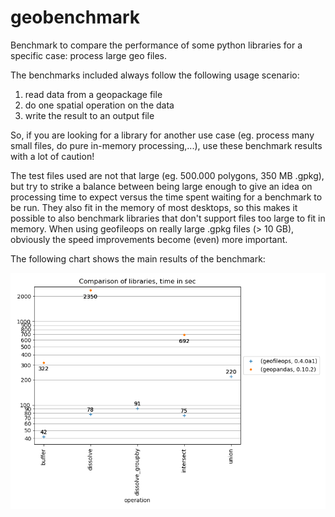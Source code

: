 # geobenchmark
Benchmark to compare the performance of some python libraries for a specific 
case: process large geo files. 

The benchmarks included always follow the following usage scenario: 
1) read data from a geopackage file
2) do one spatial operation on the data
3) write the result to an output file

So, if you are looking for a library for another use case (eg. process many 
small files, do pure in-memory processing,...), use these benchmark results 
with a lot of caution!

The test files used are not that large (eg. 500.000 polygons, 350 MB .gpkg), 
but try to strike a balance between being large enough to give an idea on 
processing time to expect versus the time spent waiting for a benchmark to be 
run. They also fit in the memory of most desktops, so this makes it possible 
to also benchmark libraries that don't support files too large to fit in 
memory. When using geofileops on really large .gpkg files (> 10 GB), obviously 
the speed improvements become (even) more important. 

The following chart shows the main results of the benchmark:

![Geo benchmark](results/GeoBenchmark.png)
